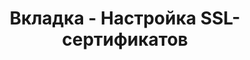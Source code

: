 ---
id: 204
title: Вкладка - Настройка SSL-сертификатов
displayName: Настройка  SSL-сертификатов
order: 1
published: true
historyName: Настройка SSL-сертификатов
historyDescription: Защита ресурса от DDoS-атак
category: Настройка ресурсов
categoryName: Настройка SSL-сертификатов
categoryDescription: Защита ресурса от DDoS-атак
categoryOrder: 1
categoryIcon: https://img.solarspace.pro/docs/anti-ddos.svg
footerName: Настройка SSL-сертификатов
footerOrder: 10
---